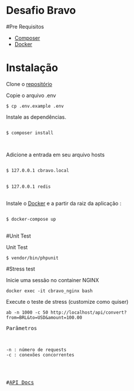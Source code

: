  
# Desafio Bravo
#Pre Requisitos
<ul>
<li><a href="https://getcomposer.org/download/">Composer</a></li>
<li><a href="https://www.docker.com/get-started">Docker</a></li>
</ul>
<h1><a id="Instalao_8"></a>Instalação</h1>
<p>Clone o <a href="https://github.com">repositório</a><br>
<p>Copie o arquivo .env</p>
<pre><code class="language-sh">$ cp .env.example .env
</code></pre>
<p>Instale as dependências.</p>
<pre>
<code class="language-sh">
$ composer install

</code>
</pre>

<p>Adicione a entrada em seu arquivo hosts</p>
<pre>
<code class="language-sh">
$ <span class="hljs-number">127.0</span>.<span class="hljs-number">0.1</span> cbravo.local
</code>
<code class="language-sh">
$ <span class="hljs-number">127.0</span>.<span class="hljs-number">0.1</span> redis
</code>
</pre>

Instale o <a href="https://www.docker.com/get-started">Docker</a> e a partir da raiz da aplicação :
<pre>
<code class="language-sh">
$ docker-compose up
</code>
</pre>

 
#Unit Test
<p>Unit Test</p>
<pre><code class="language-sh">$ vendor/bin/phpunit 
</code></pre>

#Stress test

<p>Inicie uma sessão no container NGINX</p>
<pre>
<code class="language-sh">docker exec -it cbravo_nginx bash</code>
</pre>
<p>Execute o teste de stress (customize como quiser)</p>
<pre>
<code class="language-sh">ab -n 1000 -c 50 http://localhost/api/convert?from=BRL&to=USD&amount=100.00</code>
<p>Parâmetros</p>
<pre>
<code class="language-sh">-n : número de requests</code>
<code class="language-sh">-c : conexões concorrentes</code>
</pre>


#[API Docs](api.md)